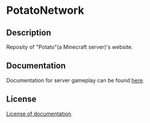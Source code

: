 # PotatoNetwork

## Description

Reposity of "Potato"(a Minecraft server)'s website.

## Documentation

Documentation for server gameplay can be found [here](https://upt.curiousers.org/docs/intro).

## License

[License of documentation](LICENSE.md).